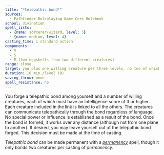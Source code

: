 ```yaml
---
title: "*telepathic bond*"
sources:
  - Pathfinder Roleplaying Game Core Rulebook
school: divination
spell_lists:
  - {name: sorcerer/wizard, level: 5}
  - {name: medium, level: 4}
casting_time: 1 standard action
components:
  - V
  - S
  - M (two eggshells from two different creatures)
range: close
target: you plus one willing creature per three levels, no two of which can be more than 30 ft. apart
duration: 10 min./level (D)
saving_throw: none
spell_resistance: no
---
```


You forge a telepathic bond among yourself and a number of willing creatures, each of which must have an Intelligence score of 3 or higher. Each creature included in the link is linked to all the others. The creatures can communicate telepathically through the bond regardless of language. No special power or influence is established as a result of the bond. Once the bond is formed, it works over any distance (although not from one plane to another).
If desired, you may leave yourself out of the telepathic bond forged. This decision must be made at the time of casting.

*Telepathic bond* can be made permanent with a [*permanency*](/spells/permanency/) spell, though it only bonds two creatures per casting of *permanency*.

